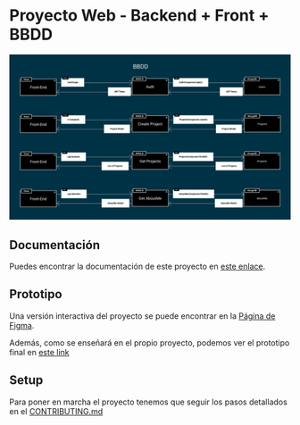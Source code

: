 # Proyecto Web - Backend + Front + BBDD

![Frontend](./doc/bbdd.svg)

## Documentación

Puedes encontrar la documentación de este proyecto en [este enlace](https://taller-threepoints-docs.netlify.app/docs/bbdd/intro).

## Prototipo

Una versión interactiva del proyecto se puede encontrar en la [Página de Figma](https://www.figma.com/proto/3e43h8TrzwpjfKwXvFxZoP/Taller?page-id=144%3A51&node-id=147%3A3&viewport=254%2C48%2C0.21&scaling=min-zoom&starting-point-node-id=147%3A3).

Además, como se enseñará en el propio proyecto, podemos ver el prototipo final en [este link](https://taller-threepoints-1.netlify.app/)

## Setup

Para poner en marcha el proyecto tenemos que seguir los pasos detallados en el [CONTRIBUTING.md](CONTRIBUTING.MD)
